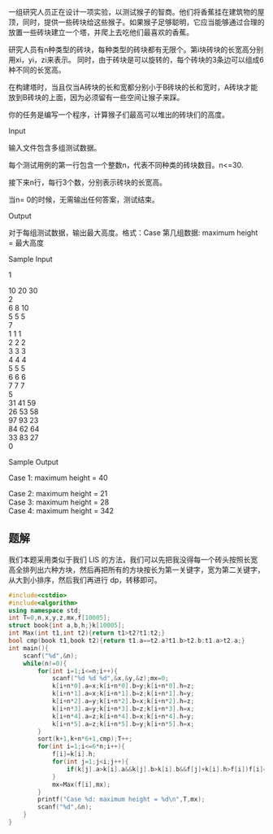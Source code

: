 一组研究人员正在设计一项实验，以测试猴子的智商。他们将香蕉挂在建筑物的屋顶，同时，提供一些砖块给这些猴子。如果猴子足够聪明，它应当能够通过合理的放置一些砖块建立一个塔，并爬上去吃他们最喜欢的香蕉。

研究人员有n种类型的砖块，每种类型的砖块都有无限个。第i块砖块的长宽高分别用xi，yi，zi来表示。 同时，由于砖块是可以旋转的，每个砖块的3条边可以组成6种不同的长宽高。

在构建塔时，当且仅当A砖块的长和宽都分别小于B砖块的长和宽时，A砖块才能放到B砖块的上面，因为必须留有一些空间让猴子来踩。

你的任务是编写一个程序，计算猴子们最高可以堆出的砖块们的高度。

Input

输入文件包含多组测试数据。

每个测试用例的第一行包含一个整数n，代表不同种类的砖块数目。n<=30.

接下来n行，每行3个数，分别表示砖块的长宽高。

当n= 0的时候，无需输出任何答案，测试结束。

Output

对于每组测试数据，输出最大高度。格式：Case 第几组数据: maximum height = 最大高度

Sample Input

1

10 20 30  
2  
6 8 10  
5 5 5  
7  
1 1 1  
2 2 2  
3 3 3  
4 4 4  
5 5 5  
6 6 6  
7 7 7  
5  
31 41 59  
26 53 58  
97 93 23  
84 62 64  
33 83 27  
0 

Sample Output

Case 1: maximum height = 40

Case 2: maximum height = 21  
Case 3: maximum height = 28  
Case 4: maximum height = 342

## 题解
我们本题采用类似于我们 LIS 的方法，我们可以先把我没得每一个砖头按照长宽高全排列出六种方块，然后再把所有的方块按长为第一关键字，宽为第二关键字，从大到小排序，然后我们再进行 dp，转移即可。
```cpp
#include<cstdio>
#include<algorithm>
using namespace std;
int T=0,n,x,y,z,mx,f[10005];
struct book{int a,b,h;}k[10005];
int Max(int t1,int t2){return t1>t2?t1:t2;}
bool cmp(book t1,book t2){return t1.a==t2.a?t1.b>t2.b:t1.a>t2.a;}
int main(){
    scanf("%d",&n);
    while(n!=0){
        for(int i=1;i<=n;i++){
            scanf("%d %d %d",&x,&y,&z);mx=0;
            k[i+n*0].a=x;k[i+n*0].b=y;k[i+n*0].h=z;
            k[i+n*1].a=x;k[i+n*1].b=z;k[i+n*1].h=y;
            k[i+n*2].a=y;k[i+n*2].b=x;k[i+n*2].h=z;
            k[i+n*3].a=y;k[i+n*3].b=z;k[i+n*3].h=x;
            k[i+n*4].a=z;k[i+n*4].b=x;k[i+n*4].h=y;
            k[i+n*5].a=z;k[i+n*5].b=y;k[i+n*5].h=x;
        }
        sort(k+1,k+n*6+1,cmp);T++;
        for(int i=1;i<=6*n;i++){
            f[i]=k[i].h;
            for(int j=1;j<i;j++){
                if(k[j].a>k[i].a&&k[j].b>k[i].b&&f[j]+k[i].h>f[i])f[i]=f[j]+k[i].h;
            }
            mx=Max(f[i],mx);
        }
        printf("Case %d: maximum height = %d\n",T,mx);
        scanf("%d",&n);
    }
}

```
